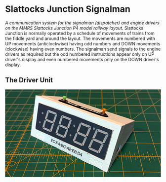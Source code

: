 # Slattocks Junction Signalman
_A communication system for the signalman (dispatcher) and engine drivers on the MMRS Slattocks Junction P4 model railway layout._
Slattocks Junction is normally operated by a schedule of movements of trains from the fiddle yard and around the layout. The movements
are numbered with UP movements (anticlockwise) having odd numbers and DOWN movements (clockwise) having even numbers. The signalman send signals to 
the engine drivers as required but the odd numbered instructions appear only on UP driver's display and even numbered movements only on the DOWN
driver's display.
## The Driver Unit
![Driver unit](images/driver_unit.png)
